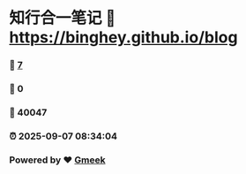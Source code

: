 # 知行合一笔记 :link: https://binghey.github.io/blog 
### :page_facing_up: [7](https://binghey.github.io/blog/tag.html) 
### :speech_balloon: 0 
### :hibiscus: 40047 
### :alarm_clock: 2025-09-07 08:34:04 
### Powered by :heart: [Gmeek](https://github.com/Meekdai/Gmeek)
